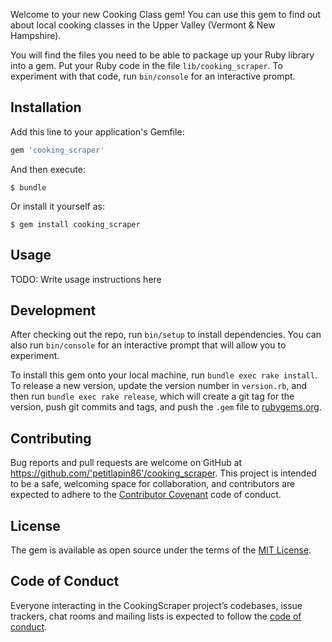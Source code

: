
Welcome to your new Cooking Class gem! You can use this gem to find out about local cooking classes in the Upper Valley (Vermont & New Hampshire).

You will find the files you need to be able to package up your Ruby library into a gem. Put your Ruby code in the file `lib/cooking_scraper`. To experiment with that code, run `bin/console` for an interactive prompt.


## Installation

Add this line to your application's Gemfile:

```ruby
gem 'cooking_scraper'
```

And then execute:

    $ bundle

Or install it yourself as:

    $ gem install cooking_scraper

## Usage

TODO: Write usage instructions here

## Development

After checking out the repo, run `bin/setup` to install dependencies. You can also run `bin/console` for an interactive prompt that will allow you to experiment.

To install this gem onto your local machine, run `bundle exec rake install`. To release a new version, update the version number in `version.rb`, and then run `bundle exec rake release`, which will create a git tag for the version, push git commits and tags, and push the `.gem` file to [rubygems.org](https://rubygems.org).

## Contributing

Bug reports and pull requests are welcome on GitHub at https://github.com/'petitlapin86'/cooking_scraper. This project is intended to be a safe, welcoming space for collaboration, and contributors are expected to adhere to the [Contributor Covenant](http://contributor-covenant.org) code of conduct.

## License

The gem is available as open source under the terms of the [MIT License](https://opensource.org/licenses/MIT).

## Code of Conduct

Everyone interacting in the CookingScraper project’s codebases, issue trackers, chat rooms and mailing lists is expected to follow the [code of conduct](https://github.com/'petitlapin86'/cooking_scraper/blob/master/CODE_OF_CONDUCT.md).
